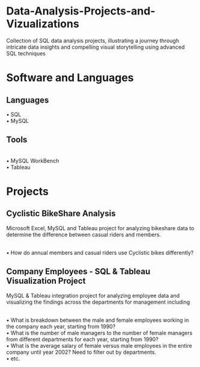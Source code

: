 # Data-Analysis-Projects-and-Vizualizations

Collection of SQL data analysis projects, illustrating a journey through intricate data insights and compelling visual storytelling using advanced SQL techniques 

<h1> Software and Languages </h1>
<h2>Languages</h2>
&#x2022; SQL
<br>&#x2022; MySQL
<h2>Tools</h2>
<br>&#x2022; MySQL WorkBench
<br>&#x2022; Tableau

# Projects

<h2>Cyclistic BikeShare Analysis</h2>
Microsoft Excel, MySQL and Tableau project for analyzing bikeshare data to determine the difference between casual riders and members.

<br>&#x2022; How do annual members and casual riders use Cyclistic bikes differently? 

<h2>Company Employees - SQL & Tableau Visualization Project</h2>
MySQL & Tableau integration project for analyzing employee data and visualizing the findings across the departments for management including

<br>&#x2022; What is breakdown between the male and female employees working in the company each year, starting from 1990?
<br>&#x2022; What is the number of male managers to the number of female managers from different departments for each year, starting from 1990?
<br>&#x2022; What is the average salary of female versus male employees in the entire company until year 2002? Need to filter out by departments.
<br>&#x2022; etc.

